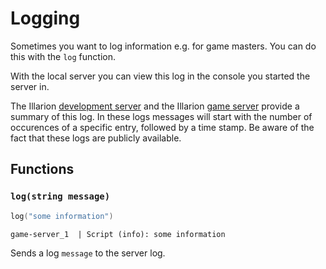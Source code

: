 # Logging

Sometimes you want to log information e.g. for game masters. You can do this with the `log` function.

With the local server you can view this log in the console you started the server in.

The Illarion [development server](https://illarion.org/~devserver/script_log.php) and the Illarion
[game server](https://illarion.org/~illarionserver/script_log.php) provide a summary of this log. In these
logs messages will start with the number of occurences of a specific entry, followed by a time stamp. Be aware of the
fact that these logs are publicly available.

## Functions

### `log(string message)`


```lua
log("some information")
```
```
game-server_1  | Script (info): some information
```

Sends a log `message` to the server log.
